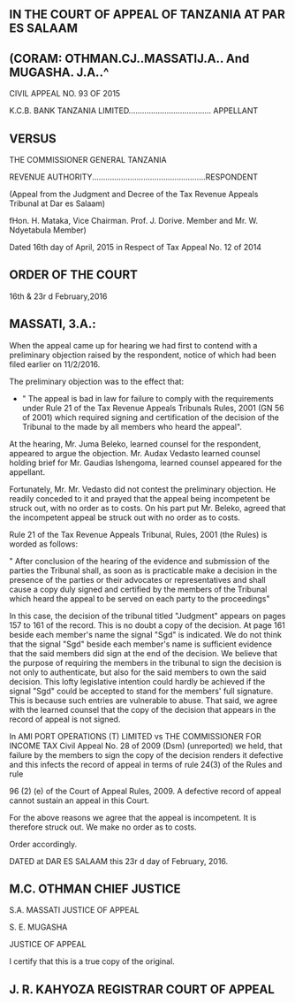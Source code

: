 ## IN THE COURT OF APPEAL OF TANZANIA AT PAR ES SALAAM

## (CORAM: OTHMAN.CJ..MASSATIJ.A.. And MUGASHA. J.A..^

CIVIL APPEAL NO. 93 OF 2015

K.C.B. BANK TANZANIA LIMITED..................................... APPELLANT

## VERSUS

THE COMMISSIONER GENERAL TANZANIA

REVENUE AUTHORITY...................................................RESPONDENT

(Appeal from the Judgment and Decree of the Tax Revenue Appeals Tribunal at Dar es Salaam)

fHon. H. Mataka, Vice Chairman. Prof. J. Dorive. Member and Mr. W. Ndyetabula Member)

Dated 16th   day of April, 2015 in Respect of Tax Appeal No. 12 of 2014

## ORDER OF THE COURT

16th  &amp; 23r d   February,2016

## MASSATI, 3.A.:

When  the  appeal  came  up  for  hearing  we  had  first  to contend  with  a  preliminary  objection  raised  by  the  respondent, notice of which had been filed earlier on  11/2/2016.

The preliminary objection was to the effect that:

- " The  appeal  is  bad  in  law  for  failure  to comply with  the requirements under Rule 21 of the  Tax Revenue Appeals  Tribunals Rules, 2001 (GN 56 of 2001) which required signing and  certification of  the decision of  the Tribunal  to  the  made  by  all  members  who heard the appeal".

At  the  hearing,  Mr.  Juma  Beleko,  learned  counsel  for  the respondent, appeared to argue the objection. Mr. Audax Vedasto learned counsel  holding  brief for Mr.  Gaudias Ishengoma,  learned counsel appeared for the appellant.

Fortunately,  Mr.  Mr. Vedasto did not contest the preliminary objection. He  readily conceded to  it and  prayed  that the appeal being  incompetent  be  struck out,  with  no order as to costs. On his  part  put  Mr.  Beleko,  agreed  that  the  incompetent  appeal  be struck out with no order as to costs.

Rule  21  of the Tax  Revenue Appeals Tribunal,  Rules,  2001 (the Rules) is worded as follows:

" After  conclusion of  the hearing  of  the evidence  and submission  of the  parties  the Tribunal shall,  as soon as is practicable make a  decision  in  the presence  of the parties or their advocates  or representatives  and shall cause a copy duly signed and certified by the members  of  the  Tribunal  which  heard  the appeal  to  be  served  on  each  party  to  the proceedings"

In  this  case,  the  decision  of the tribunal  titled  "Judgment" appears  on  pages  157  to  161  of the  record.  This  is  no  doubt  a copy of the decision. At  page  161  beside  each  member's  name the  signal "Sgd" is  indicated. We  do  not  think  that  the  signal "Sgd" beside each  member's name is sufficient evidence that the said  members  did  sign  at  the  end  of the  decision. We  believe that the purpose of requiring the members in the tribunal to sign the  decision  is  not  only  to  authenticate,  but  also  for  the  said members to own the said decision.  This lofty legislative intention could  hardly be achieved if the signal "Sgd" could be accepted to stand  for  the  members'  full  signature. This  is because  such entries  are  vulnerable  to  abuse. That  said,  we  agree  with  the learned  counsel that the copy of the decision that appears in the record of appeal is not signed.

In AMI  PORT  OPERATIONS  (T)  LIMITED  vs  THE COMMISSIONER  FOR  INCOME  TAX  Civil Appeal  No.  28  of 2009 (Dsm) (unreported) we held, that failure by the members to sign the copy of the decision  renders  it defective and this  infects the record of appeal in terms of rule 24(3) of the Rules and rule

96 (2) (e) of the Court of Appeal Rules, 2009. A defective record of appeal cannot sustain an appeal in this Court.

For the above reasons we agree that the appeal is incompetent. It is therefore struck out. We make no order as to costs.

Order accordingly.

DATED at DAR ES SALAAM this 23r d  day of February, 2016.

## M.C. OTHMAN CHIEF JUSTICE

S.A.  MASSATI JUSTICE OF APPEAL

S.  E.  MUGASHA

JUSTICE OF APPEAL

I certify that this is a true copy of the original.

## J.  R.  KAHYOZA REGISTRAR COURT OF APPEAL